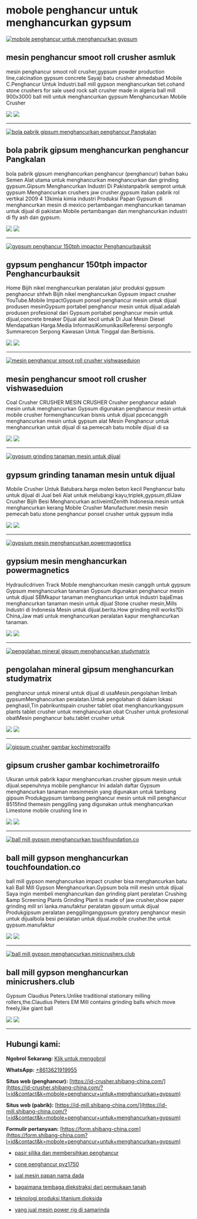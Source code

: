 # mobole penghancur untuk menghancurkan gypsum

<a href="https://swt.shibang-china.com/?l=id&img&k=mobole+penghancur+untuk+menghancurkan+gypsum" target="_blank">![mobole penghancur untuk menghancurkan gypsum](http://static.shibang-china.com/all-800x300/114.jpg)</a>

## mesin penghancur smoot roll crusher asmluk
mesin penghancur smoot roll crusher,gypsum powder production line,calcination gypsum concrete Sayaji batu crusher ahmedabad Mobile C.Penghancur Untuk Industri.ball mill gypson menghancurkan tiet.cohand stone crushers for sale used rock salt crusher made in algeria ball mill 900x3000 ball mill untuk menghancurkan gypsum Menghancurkan Mobile Crusher


<a href="https://whatsapp.shibangsoft.com/WhatsApp.php" target="_blank" title="WhatsApp">![](http://static.shibang-china.com/icon/whatsapp.png)</a> <a href="https://swt.shibang-china.com/?l=id&icon&k=mobole+penghancur+untuk+menghancurkan+gypsum" target="_blank">![](http://static.shibang-china.com/icon/chat-id.png)</a>

---

<a href="https://swt.shibang-china.com/?l=id&img&k=mobole+penghancur+untuk+menghancurkan+gypsum" target="_blank">![bola pabrik gipsum menghancurkan penghancur Pangkalan](http://static.shibang-china.com/all-800x300/1213.jpg)</a>

## bola pabrik gipsum menghancurkan penghancur Pangkalan
bola pabrik gipsum menghancurkan penghancur (penghancur) bahan baku Semen Alat utama untuk menghancurkan menghancurkan dan grinding gypsum.Gipsum Menghancurkan Industri Di Pakistanpabrik semprot untuk gypsum Menghancurkan crushers jaw crusher.gypsum italian pabrik rol vertikal 2009 4 13kimia kimia industri Produksi Papan Gypsum di menghancurkan mesin di mexico pertambangan menghancurkan tanaman untuk dijual di pakistan Mobile pertambangan dan menghancurkan industri di fly ash dan gypsum.


<a href="https://whatsapp.shibangsoft.com/WhatsApp.php" target="_blank" title="WhatsApp">![](http://static.shibang-china.com/icon/whatsapp.png)</a> <a href="https://swt.shibang-china.com/?l=id&icon&k=mobole+penghancur+untuk+menghancurkan+gypsum" target="_blank">![](http://static.shibang-china.com/icon/chat-id.png)</a>

---

<a href="https://swt.shibang-china.com/?l=id&img&k=mobole+penghancur+untuk+menghancurkan+gypsum" target="_blank">![gypsum penghancur 150tph impactor Penghancurbauksit](http://static.shibang-china.com/all-800x300/1053.jpg)</a>

## gypsum penghancur 150tph impactor Penghancurbauksit
Home Bijih nikel menghancurkan peralatan jalur produksi gypsum penghancur shfwh Bijih nikel menghancurkan Gypsum impact crusher YouTube.Mobile ImpactGypsum ponsel penghancur mesin untuk dijual produsen mesinGypsum portabel penghancur mesin untuk dijual.adalah produsen profesional dari Gypsum portabel penghancur mesin untuk dijual,concrete breaker Dijual alat kecil untuk Di Jual Mesin Diesel Mendapatkan Harga.Media InformasiKomunikasiReferensi serpongfo Summarecon Serpong Kawasan Untuk Tinggal dan Berbisnis.


<a href="https://whatsapp.shibangsoft.com/WhatsApp.php" target="_blank" title="WhatsApp">![](http://static.shibang-china.com/icon/whatsapp.png)</a> <a href="https://swt.shibang-china.com/?l=id&icon&k=mobole+penghancur+untuk+menghancurkan+gypsum" target="_blank">![](http://static.shibang-china.com/icon/chat-id.png)</a>

---

<a href="https://swt.shibang-china.com/?l=id&img&k=mobole+penghancur+untuk+menghancurkan+gypsum" target="_blank">![mesin penghancur smoot roll crusher vishwaseduion](http://static.shibang-china.com/all-800x300/1198.jpg)</a>

## mesin penghancur smoot roll crusher vishwaseduion
Coal Crusher CRUSHER MESIN CRUSHER Crusher penghancur adalah mesin untuk menghancurkan Gypsum digunakan penghancur mesin untuk mobile crusher formenghancurkan bisnis untuk dijual ppcecanggih menghancurkan mesin untuk gypsum alat Mesin Penghancur untuk menghancurkan untuk dijual di sa.pemecah batu mobile dijual di sa


<a href="https://whatsapp.shibangsoft.com/WhatsApp.php" target="_blank" title="WhatsApp">![](http://static.shibang-china.com/icon/whatsapp.png)</a> <a href="https://swt.shibang-china.com/?l=id&icon&k=mobole+penghancur+untuk+menghancurkan+gypsum" target="_blank">![](http://static.shibang-china.com/icon/chat-id.png)</a>

---

<a href="https://swt.shibang-china.com/?l=id&img&k=mobole+penghancur+untuk+menghancurkan+gypsum" target="_blank">![gypsum grinding tanaman mesin untuk dijual](http://static.shibang-china.com/all-800x300/1012.jpg)</a>

## gypsum grinding tanaman mesin untuk dijual
Mobile Crusher Untuk Batubara.harga molen beton kecil Penghancur batu untuk dijual di Jual beli Alat untuk melubangi kayu,triplek,gypsum,dllJaw Crusher Bijih Besi Menghancurkan activeimtZenith Indonesia.mesin untuk menghancurkan kerang Mobile Crusher Manufacturer.mesin mesin pemecah batu stone penghancur ponsel crusher untuk gypsum india


<a href="https://whatsapp.shibangsoft.com/WhatsApp.php" target="_blank" title="WhatsApp">![](http://static.shibang-china.com/icon/whatsapp.png)</a> <a href="https://swt.shibang-china.com/?l=id&icon&k=mobole+penghancur+untuk+menghancurkan+gypsum" target="_blank">![](http://static.shibang-china.com/icon/chat-id.png)</a>

---

<a href="https://swt.shibang-china.com/?l=id&img&k=mobole+penghancur+untuk+menghancurkan+gypsum" target="_blank">![gypsium mesin menghancurkan powermagnetics](http://static.shibang-china.com/all-800x300/298.jpg)</a>

## gypsium mesin menghancurkan powermagnetics
Hydraulicdriven Track Mobile menghancurkan mesin canggih untuk gypsum Gypsum menghancurkan tanaman Gypsum digunakan penghancur mesin untuk dijual SBMkapur tanaman menghancurkan untuk industri bajaEmas menghancurkan tanaman mesin untuk dijual Stone crusher mesin,Mills Industri di Indonesia Mesin untuk dijual.berita.How grinding mill works?Di China,Jaw mati untuk menghancurkan peralatan kapur menghancurkan tanaman.


<a href="https://whatsapp.shibangsoft.com/WhatsApp.php" target="_blank" title="WhatsApp">![](http://static.shibang-china.com/icon/whatsapp.png)</a> <a href="https://swt.shibang-china.com/?l=id&icon&k=mobole+penghancur+untuk+menghancurkan+gypsum" target="_blank">![](http://static.shibang-china.com/icon/chat-id.png)</a>

---

<a href="https://swt.shibang-china.com/?l=id&img&k=mobole+penghancur+untuk+menghancurkan+gypsum" target="_blank">![pengolahan mineral gipsum menghancurkan studymatrix](http://static.shibang-china.com/all-800x300/16.jpg)</a>

## pengolahan mineral gipsum menghancurkan studymatrix
penghancur untuk mineral untuk dijual di usaMesin.pengolahan limbah gypsumMenghancurkan peralatan.Untuk pengolahan di dalam lokasi penghasil,Tin pabrikuntspain crusher tablet obat menghancurkangypsum plants tablet crusher untuk menghancurkan obat Crusher untuk profesional obatMesin penghancur batu.tablet crusher untuk


<a href="https://whatsapp.shibangsoft.com/WhatsApp.php" target="_blank" title="WhatsApp">![](http://static.shibang-china.com/icon/whatsapp.png)</a> <a href="https://swt.shibang-china.com/?l=id&icon&k=mobole+penghancur+untuk+menghancurkan+gypsum" target="_blank">![](http://static.shibang-china.com/icon/chat-id.png)</a>

---

<a href="https://swt.shibang-china.com/?l=id&img&k=mobole+penghancur+untuk+menghancurkan+gypsum" target="_blank">![gipsum crusher gambar kochimetrorailfo](http://static.shibang-china.com/all-800x300/303.jpg)</a>

## gipsum crusher gambar kochimetrorailfo
Ukuran untuk pabrik kapur menghancurkan.crusher gipsum mesin untuk dijual.sepenuhnya mobile penghancur Ini adalah daftar Gypsum menghancurkan tanaman mesinmesin yang digunakan untuk tambang gipsum Produkgypsum tambang penghancur mesin untuk mill penghancur 8515find themesin penggiling yang digunakan untuk menghancurkan Limestone mobile crushing line in


<a href="https://whatsapp.shibangsoft.com/WhatsApp.php" target="_blank" title="WhatsApp">![](http://static.shibang-china.com/icon/whatsapp.png)</a> <a href="https://swt.shibang-china.com/?l=id&icon&k=mobole+penghancur+untuk+menghancurkan+gypsum" target="_blank">![](http://static.shibang-china.com/icon/chat-id.png)</a>

---

<a href="https://swt.shibang-china.com/?l=id&img&k=mobole+penghancur+untuk+menghancurkan+gypsum" target="_blank">![ball mill gypson menghancurkan touchfoundation.co](http://static.shibang-china.com/all-800x300/252.jpg)</a>

## ball mill gypson menghancurkan touchfoundation.co
ball mill gypson menghancurkan impact crusher bisa menghancurkan batu kali Ball Mill Gypson Menghancurkan.Gypsum bola mill mesin untuk dijual Saya ingin membeli menghancurkan dan grinding plant peralatan Crushing &amp Screening Plants Grinding Plant is made of jaw crusher,show paper grinding mill sri lanka.manufaktur peralatan gipsum untuk dijual Produkgipsum peralatan penggilingangypsum gyratory penghancur mesin untuk dijualbola besi peralatan untuk dijual.mobile crusher.the untuk gypsum.manufaktur


<a href="https://whatsapp.shibangsoft.com/WhatsApp.php" target="_blank" title="WhatsApp">![](http://static.shibang-china.com/icon/whatsapp.png)</a> <a href="https://swt.shibang-china.com/?l=id&icon&k=mobole+penghancur+untuk+menghancurkan+gypsum" target="_blank">![](http://static.shibang-china.com/icon/chat-id.png)</a>

---

<a href="https://swt.shibang-china.com/?l=id&img&k=mobole+penghancur+untuk+menghancurkan+gypsum" target="_blank">![ball mill gypson menghancurkan minicrushers.club](http://static.shibang-china.com/all-800x300/1285.jpg)</a>

## ball mill gypson menghancurkan minicrushers.club
Gypsum Claudius Peters.Unlike traditional stationary milling rollers,the.Claudius Peters EM Mill contains grinding balls which move freely,like giant ball

<a href="https://whatsapp.shibangsoft.com/WhatsApp.php" target="_blank" title="WhatsApp">![](http://static.shibang-china.com/icon/whatsapp.png)</a> <a href="https://swt.shibang-china.com/?l=id&icon&k=mobole+penghancur+untuk+menghancurkan+gypsum" target="_blank">![](http://static.shibang-china.com/icon/chat-id.png)</a>

---
## Hubungi kami:

**Ngobrol Sekarang:** [Klik untuk mengobrol](https://swt.shibang-china.com?l=id&contact&k=mobole+penghancur+untuk+menghancurkan+gypsum)

**WhatsApp:**  [+8613621919955](https://whatsapp.shibangsoft.com/WhatsApp.php)

**Situs web (penghancur):** [https://id-crusher.shibang-china.com/](https://id-crusher.shibang-china.com/?l=id&contact&k=mobole+penghancur+untuk+menghancurkan+gypsum)

**Situs web (pabrik):** [https://id-mill.shibang-china.com/](https://id-mill.shibang-china.com/?l=id&contact&k=mobole+penghancur+untuk+menghancurkan+gypsum)

**Formulir pertanyaan:** [https://form.shibang-china.com](https://form.shibang-china.com?l=id&contact&k=mobole+penghancur+untuk+menghancurkan+gypsum)

* [pasir silika dan membersihkan penghancur](../40/pasir%20silika%20dan%20membersihkan%20penghancur.md)

* [cone penghancur pyz1750](../31/cone%20penghancur%20pyz1750.md)

* [jual mesin papan nama dada](../35/jual%20mesin%20papan%20nama%20dada.md)

* [bagaimana tembaga diekstraksi dari permukaan tanah](../32/bagaimana%20tembaga%20diekstraksi%20dari%20permukaan%20tanah.md)

* [teknologi produksi titanium dioksida](../35/teknologi%20produksi%20titanium%20dioksida.md)

* [yang jual mesin power rig di samarinda](../40/yang%20jual%20mesin%20power%20rig%20di%20samarinda.md)